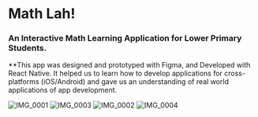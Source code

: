 # Math Lah!

### An Interactive Math Learning Application for Lower Primary Students.

**This app was designed and prototyped with Figma, and Developed with React Native. It helped us to learn how to develop applications for cross-platforms (iOS/Android) and gave us an understanding of real world applications of app development.



![IMG_0001](https://github.com/ezekiel-goh/Math-Lah/assets/112537024/c3499899-67b0-42a5-a894-c9e00a4fa8f3)
![IMG_0003](https://github.com/ezekiel-goh/Math-Lah/assets/112537024/d143e675-908c-41f3-877e-6ec4fbe01e33)
![IMG_0002](https://github.com/ezekiel-goh/Math-Lah/assets/112537024/c9b62731-1548-4639-8366-ff65ce8dd064)
![IMG_0004](https://github.com/ezekiel-goh/Math-Lah/assets/112537024/5d478af1-2e4e-469d-a091-e4f4999f08d2)
